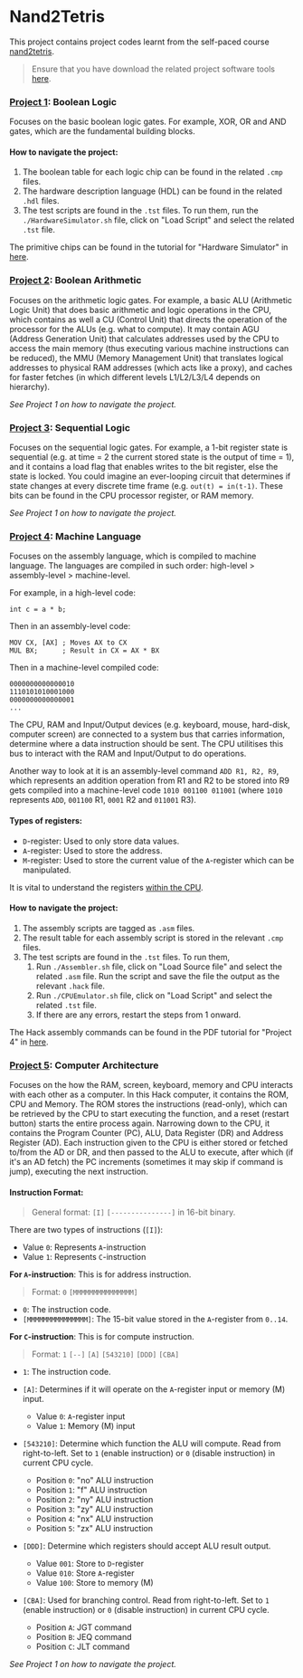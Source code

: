 # Nand2Tetris

This project contains project codes learnt from the self-paced course [nand2tetris](https://www.nand2tetris.org/course).

> Ensure that you have download the related project software tools [here](https://www.nand2tetris.org/software).

### [Project 1](https://www.nand2tetris.org/project01): Boolean Logic

Focuses on the basic boolean logic gates. For example, XOR, OR and AND gates, which are the fundamental building blocks. 

#### How to navigate the project:

1. The boolean table for each logic chip can be found in the related `.cmp` files.
2. The hardware description language (HDL) can be found in the related `.hdl` files.
3. The test scripts are found in the `.tst` files. To run them, run the `./HardwareSimulator.sh` file, click on "Load Script" and select the related `.tst` file.

The primitive chips can be found in the tutorial for "Hardware Simulator" in [here](https://www.nand2tetris.org/software).


### [Project 2](https://www.nand2tetris.org/project02): Boolean Arithmetic

Focuses on the arithmetic logic gates. For example, a basic ALU (Arithmetic Logic Unit) that does basic arithmetic and logic operations in the CPU, which contains as well a CU (Control Unit) that directs the operation of the processor for the ALUs (e.g. what to compute). It may contain AGU (Address Generation Unit) that calculates addresses used by the CPU to access the main memory (thus executing various machine instructions can be reduced), the MMU (Memory Management Unit) that translates logical addresses to physical RAM addresses (which acts like a proxy), and caches for faster fetches (in which different levels L1/L2/L3/L4 depends on hierarchy). 

_See Project 1 on how to navigate the project._


### [Project 3](https://www.nand2tetris.org/project03): Sequential Logic

Focuses on the sequential logic gates. For example, a 1-bit register state is sequential (e.g. at time = 2 the current stored state is the output of time = 1), and it contains a load flag that enables writes to the bit register, else the state is locked. You could imagine an ever-looping circuit that determines if state changes at every discrete time frame (e.g. `out(t) = in(t-1)`. These bits can be found in the CPU processor register, or RAM memory.

_See Project 1 on how to navigate the project._


### [Project 4](https://www.nand2tetris.org/project04): Machine Language

Focuses on the assembly language, which is compiled to machine language. The languages are compiled in such order: high-level > assembly-level > machine-level.

For example, in a high-level code:

```
int c = a * b;
```

Then in an assembly-level code:

```
MOV CX, [AX] ; Moves AX to CX
MUL BX;      ; Result in CX = AX * BX
```

Then in a machine-level compiled code:

```
0000000000000010
1110101010001000
0000000000000001
...
```

The CPU, RAM and Input/Output devices (e.g. keyboard, mouse, hard-disk, computer screen) are connected to a system bus that carries information, determine where a data instruction should be sent. The CPU utilitises this bus to interact with the RAM and Input/Output to do operations.

Another way to look at it is an assembly-level command `ADD R1, R2, R9`, which represents an addition operation from R1 and R2 to be stored into R9 gets compiled into a machine-level code `1010 001100 011001` (where `1010` represents `ADD`, `001100` R1, `0001` R2 and `011001` R3).

#### Types of registers:

- `D`-register: Used to only store data values.
- `A`-register: Used to store the address.
- `M`-register: Used to store the current value of the `A`-register which can be manipulated.

It is vital to understand the registers [within the CPU](https://computersciencewiki.org/index.php/Registers_within_the_CPU).

#### How to navigate the project:

1. The assembly scripts are tagged as `.asm` files.
2. The result table for each assembly script is stored in the relevant  `.cmp` files.
3. The test scripts are found in the `.tst` files. To run them,
    1. Run `./Assembler.sh` file, click on "Load Source file" and select the related `.asm` file. Run the script and save the file the output as the relevant `.hack` file.
    2. Run `./CPUEmulator.sh` file, click on "Load Script" and select the related `.tst` file.
    3. If there are any errors, restart the steps from 1 onward.

The Hack assembly commands can be found in the PDF tutorial for "Project 4" in [here](https://www.nand2tetris.org/course).


### [Project 5](https://www.nand2tetris.org/project05): Computer Architecture

Focuses on the how the RAM, screen, keyboard, memory and CPU interacts with each other as a computer. In this Hack computer, it contains the ROM, CPU and Memory. The ROM stores the instructions (read-only), which can be retrieved by the CPU to start executing the function, and a reset (restart button) starts the entire process again. Narrowing down to the CPU, it contains the Program Counter (PC), ALU, Data Register (DR) and Address Register (AD). Each instruction given to the CPU is either stored or fetched to/from the AD or DR, and then passed to the ALU to execute, after which (if it's an AD fetch) the PC increments (sometimes it may skip if command is jump), executing the next instruction.

#### Instruction Format:

> General format: `[I]` `[---------------]` in 16-bit binary.

There are two types of instructions (`[I]`):

- Value `0`: Represents `A`-instruction
- Value `1`: Represents `C`-instruction


**For `A`-instruction**: This is for address instruction.

> Format: `0` `[MMMMMMMMMMMMMMM]`

- `0`: The instruction code.
- `[MMMMMMMMMMMMMMM]`: The 15-bit value stored in the `A`-register from `0..14`.


**For `C`-instruction**: This is for compute instruction.

> Format: `1` `[--]` `[A]` `[543210]` `[DDD]` `[CBA]`

- `1`: The instruction code.
- `[A]`: Determines if it will operate on the `A`-register input or memory (M) input.

     - Value `0`: `A`-register input
     - Value `1`: Memory (M) input

- `[543210]`: Determine which function the ALU will compute. Read from right-to-left. Set to `1` (enable instruction) or `0` (disable instruction) in current CPU cycle.

     - Position `0`: "no" ALU instruction
     - Position `1`: "f" ALU instruction
     - Position `2`: "ny" ALU instruction
     - Position `3`: "zy" ALU instruction
     - Position `4`: "nx" ALU instruction
     - Position `5`: "zx" ALU instruction

- `[DDD]`: Determine which registers should accept ALU result output.

     - Value `001`: Store to `D`-register
     - Value `010`: Store `A`-register
     - Value `100`: Store to memory (M)

- `[CBA]`: Used for branching control. Read from right-to-left. Set to `1` (enable instruction) or `0` (disable instruction) in current CPU cycle.

     - Position `A`: JGT command
     - Position `B`: JEQ command
     - Position `C`: JLT command

_See Project 1 on how to navigate the project._







